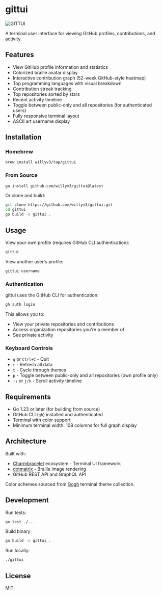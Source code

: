 # gittui

![GITTUI](https://vhs.charm.sh/vhs-43o0ElNPT7HaXnazvvrzFz.gif)

A terminal user interface for viewing GitHub profiles, contributions, and activity.

## Features

- View GitHub profile information and statistics
- Colorized braille avatar display
- Interactive contribution graph (52-week GitHub-style heatmap)
- Top programming languages with visual breakdown
- Contribution streak tracking
- Top repositories sorted by stars
- Recent activity timeline
- Toggle between public-only and all repositories (for authenticated users)
- Fully responsive terminal layout
- ASCII art username display

## Installation

### Homebrew

```bash
brew install willyv3/tap/gittui
```

### From Source

```bash
go install github.com/willyv3/gittui@latest
```

Or clone and build:

```bash
git clone https://github.com/willyv3/gittui.git
cd gittui
go build -o gittui .
```

## Usage

View your own profile (requires GitHub CLI authentication):

```bash
gittui
```

View another user's profile:

```bash
gittui username
```

### Authentication

gittui uses the GitHub CLI for authentication:

```bash
gh auth login
```

This allows you to:
- View your private repositories and contributions
- Access organization repositories you're a member of
- See private activity

### Keyboard Controls

- `q` or `Ctrl+C` - Quit
- `r` - Refresh all data
- `t` - Cycle through themes
- `p` - Toggle between public-only and all repositories (own profile only)
- `↑↓` or `j/k` - Scroll activity timeline

## Requirements

- Go 1.23 or later (for building from source)
- GitHub CLI (`gh`) installed and authenticated
- Terminal with color support
- Minimum terminal width: 108 columns for full graph display

## Architecture

Built with:
- [Charmbracelet](https://github.com/charmbracelet) ecosystem - Terminal UI framework
- [dotmatrix](https://github.com/kevin-cantwell/dotmatrix) - Braille image rendering
- GitHub REST API and GraphQL API

Color schemes sourced from [Gogh](https://github.com/Gogh-Co/Gogh) terminal theme collection.

## Development

Run tests:

```bash
go test ./...
```

Build binary:

```bash
go build -o gittui .
```

Run locally:

```bash
./gittui
```

## License

MIT
